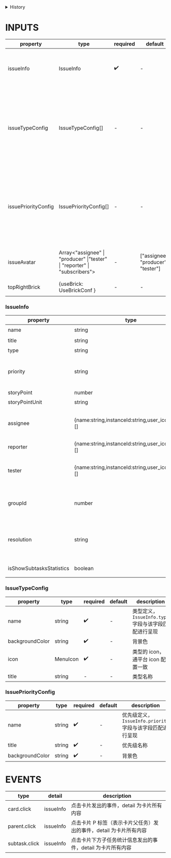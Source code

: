 [//]: # "business-bricks/agile/issue-card.ts"

<details>
<summary>History</summary>

| Version | Change                                                                               |
| ------- | ------------------------------------------------------------------------------------ |
| 1.11.1  | 新增 `resolution` 属性                                                               |
| 1.9.19  | 增加测试人头像的显示                                                                 |
| 1.2.0   | 新增事件 `parent.click` 和 `subtask.click`，支持显示父子任务信息；新增属性 `groupId` |
| 1.0.0   | 新增构件 `agile.issue-card`                                                          |

</details>

# INPUTS

| property            | type                                                                      | required | default                            | description                                                                                          |
| ------------------- | ------------------------------------------------------------------------- | -------- | ---------------------------------- | ---------------------------------------------------------------------------------------------------- |
| issueInfo           | IssueInfo                                                                 | ✔️       | -                                  | issue 信息，具体定义如下表，通常来自于接口                                                           |
| issueTypeConfig     | IssueTypeConfig[]                                                         | -        | -                                  | issue 类型的配置，支持自定义类型和对应的背景色、icon 等，不配置的时候将使用默认配置，具体定义如下表  |
| issuePriorityConfig | IssuePriorityConfig[]                                                     | -        | -                                  | issue 优先级的配置，支持自定义优先级名称和对应的背景色等，不配置的时候将使用默认配置，具体定义如下表 |
| issueAvatar         | Array<"assignee" \| "producer" \|"tester" \| "reporter" \| "subscribers"> | -        | ["assignee", "producer", "tester"] | 取 issueInfo 中相关角色信息作为头像显示                                                              |
| topRightBrick       | {useBrick: UseBrickConf }                                                 | -        | -                                  | 右上角自定义展示构件                                                                                 |

### IssueInfo

| property                 | type                                               | required | default | description                                                                      |
| ------------------------ | -------------------------------------------------- | -------- | ------- | -------------------------------------------------------------------------------- |
| name                     | string                                             | ✔️       | -       | issue 名称                                                                       |
| title                    | string                                             | ✔️       | -       | issue 标题                                                                       |
| type                     | string                                             | -        | -       | issue 类型                                                                       |
| priority                 | string                                             | -        | -       | issue 优先级，默认可选 high/medium/low，也支持自定义                             |
| storyPoint               | number                                             | -        | -       | 估时                                                                             |
| storyPointUnit           | string                                             | -        | -       | 估时单位                                                                         |
| assignee                 | {name:string,instanceId:string,user_icon:string}[] | -        | -       | 负责人，会在卡片头像区的第一列显示，若无数据时会默认显示灰色头像                 |
| reporter                 | {name:string,instanceId:string,user_icon:string}[] | -        | -       | 报告人                                                                           |
| tester                   | {name:string,instanceId:string,user_icon:string}[] | -        | -       | 测试人， 会在卡片头像区的第二列显示，若无数据时会默认显示灰色头像                |
| groupId                  | number                                             | -        | -       | 用于自动给 issue 卡片带上分组色条，内置 8 个颜色，该值取值 0-7                   |
| resolution               | string                                             | -        | -       | 标记卡片的解决结果，如果该字段不为空，则表示卡片处于完成状态，标题会做删除线处理 |
| isShowSubtasksStatistics | boolean                                            | -        | false   | 是否显示任务和 bug 的分别统计                                                    |

### IssueTypeConfig

| property        | type     | required | default | description                                        |
| --------------- | -------- | -------- | ------- | -------------------------------------------------- |
| name            | string   | ✔️       | -       | 类型定义，`IssueInfo.type`字段与该字段匹配进行呈现 |
| backgroundColor | string   | ✔️       | -       | 背景色                                             |
| icon            | MenuIcon | ✔️       | -       | 类型的 icon，通平台 icon 配置一致                  |
| title           | string   | -        | -       | 类型名称                                           |

### IssuePriorityConfig

| property        | type   | required | default | description                                              |
| --------------- | ------ | -------- | ------- | -------------------------------------------------------- |
| name            | string | ✔️       | -       | 优先级定义，`IssueInfo.priority`字段与该字段匹配进行呈现 |
| title           | string | ✔️       | -       | 优先级名称                                               |
| backgroundColor | string | ✔️       | -       | 背景色                                                   |

# EVENTS

| type          | detail    | description                                                        |
| ------------- | --------- | ------------------------------------------------------------------ |
| card.click    | issueInfo | 点击卡片发出的事件，detail 为卡片所有内容                          |
| parent.click  | issueInfo | 点击卡片 P 标签（表示卡片父任务）发出的事件，detail 为卡片所有内容 |
| subtask.click | issueInfo | 点击卡片下方子任务统计信息发出的事件，detail 为卡片所有内容        |
